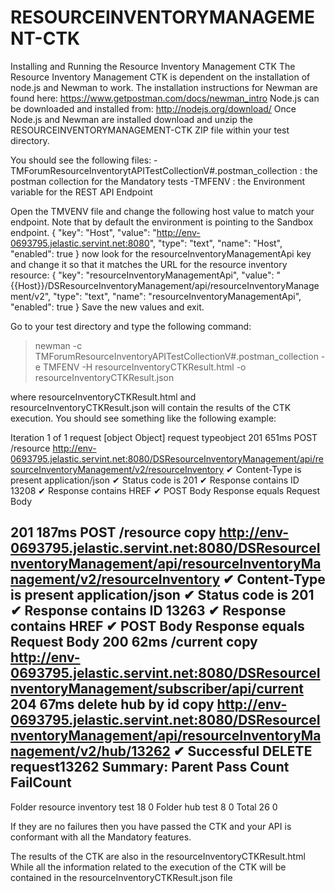 ﻿# RESOURCEINVENTORYMANAGEMENT-CTK
Installing and Running the Resource Inventory Management CTK
The Resource Inventory Management CTK is dependent on the installation of node.js and Newman to work.
The installation instructions for Newman are found here: https://www.getpostman.com/docs/newman_intro
Node.js can be downloaded and installed from:
http://nodejs.org/download/ 
Once Node.js and Newman are installed download and unzip the RESOURCEINVENTORYMANAGEMENT-CTK ZIP file within your test directory.

You should see the following files:
-TMForumResourceInventorytAPITestCollectionV#.postman_collection : the postman collection for the Mandatory tests
-TMFENV : the Environment variable for the REST API Endpoint

Open the TMVENV file and change the following host value to match your endpoint. Note that by default the environment is pointing to the Sandbox endpoint. 
{
          "key": "Host",
          "value": "http://env-0693795.jelastic.servint.net:8080",
          "type": "text",
          "name": "Host",
          "enabled": true
}
now look for the resourceInventoryManagementApi key and change it so that it matches the URL for the resource inventory resource:
{
          "key": "resourceInventoryManagementApi",
          "value": "{{Host}}/DSResourceInventoryManagement/api/resourceInventoryManagement/v2",
          "type": "text",
          "name": "resourceInventoryManagementApi",
          "enabled": true
}
Save the new values and exit.

Go to your test directory and type the following command:

> newman -c TMForumResourceInventoryAPITestCollectionV#.postman_collection -e TMFENV -H resourceInventoryCTKResult.html -o resourceInventoryCTKResult.json

where resourceInventoryCTKResult.html and resourceInventoryCTKResult.json will contain the results of the CTK execution. You should see something like the following example:

Iteration 1 of 1
request [object Object]
request typeobject
201 651ms POST  /resource http://env-0693795.jelastic.servint.net:8080/DSResourceInventoryManagement/api/resourceInventoryManagement/v2/resourceInventory
  ✔ Content-Type is present application/json
  ✔ Status code is 201
  ✔ Response contains ID 13208
  ✔ Response contains HREF
  ✔ POST Body Response equals Request Body

201 187ms POST  /resource copy http://env-0693795.jelastic.servint.net:8080/DSResourceInventoryManagement/api/resourceInventoryManagement/v2/resourceInventory
  ✔ Content-Type is present application/json
  ✔ Status code is 201
  ✔ Response contains ID 13263
  ✔ Response contains HREF
  ✔ POST Body Response equals Request Body
200 62ms /current copy http://env-0693795.jelastic.servint.net:8080/DSResourceInventoryManagement/subscriber/api/current
204 67ms delete hub by id copy http://env-0693795.jelastic.servint.net:8080/DSResourceInventoryManagement/api/resourceInventoryManagement/v2/hub/13262
  ✔ Successful DELETE request13262
Summary:
Parent                    Pass Count  FailCount
-------------------------------------------------------------
Folder resource inventory test         18         0
Folder hub test               8         0
Total                        26         0

If they are no failures then you have passed the CTK and your API is conformant with all
the Mandatory features.

The results of the CTK are also in  the resourceInventoryCTKResult.html
While all the information related to the execution of the CTK will be contained in the resourceInventoryCTKResult.json file


